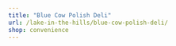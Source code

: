```yaml
---
title: "Blue Cow Polish Deli"
url: /lake-in-the-hills/blue-cow-polish-deli/
shop: convenience
---
```

